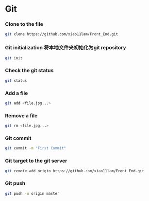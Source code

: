 # Git

### Clone to the file
```sh
git clone https://github.com/xiao11lam/Front_End.git
```

### Git initialization 将本地文件夹初始化为git repository
```sh
git init
```


### Check the git status 
```sh
git status
```
### Add a file
```sh
git add <file.jpg...>
```
### Remove a file 
```sh
git rm <file.jpg...>
```

### Git commit
```sh
git commit -m "First Commit"
```
### Git target to the git server
```sh
git remote add origin https://github.com/xiao11lam/Front_End.git
```

### Git push
```sh
git push -u origin master
```
















